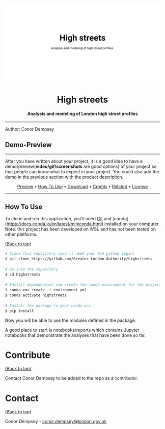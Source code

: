 ![Banner](banner.svg)
<!-- See https://github.com/rmariuzzo/github-banner -->

<div align="center">
<h1> High streets </h1>
<h4> Analysis and modeling of London high street profiles </h4>
</div>

---

Author: Conor Dempsey

## Demo-Preview

---

<!-- Add a demo for your project -->

After you have written about your project, it is a good idea to have a demo/preview(**video/gif/screenshots** are good
options) of your project so that people can know what to expect in your project. You could also add the demo in the
previous section with the product description.

<p align="center">
  <a href="#demo-preview">Preview</a> •
  <a href="#how-to-use">How To Use</a> •
  <a href="#download">Download</a> •
  <a href="#credits">Credits</a> •
  <a href="#related">Related</a> •
  <a href="#license">License</a>
</p>


--- 

## How To Use

To clone and run this application, you'll need [Git](https://git-scm.com) and [conda] (https://docs.conda.io/en/latest/miniconda.html) installed on your computer. Note: this project has been developed on WSL and has not been tested on other platforms. 

[(Back to top)](#demo-preview)

```bash
# Clone this repository (you'll need your GlA github login)
$ git clone https://github.com/Greater-London-Authority/highstreets

# Go into the repository
$ cd highstreets

# Install dependencies and create the conda environment for the project
$ conda env create -f environment.yml
$ conda activate highstreets

# Install the package to your conda env
$ pip install .
```

Now you will be able to use the modules defined in the package.

A good place to start is notebooks/reports which contains Jupyter notebooks that demonstrate the analyses that have been done so far. 


# Contribute

[(Back to top)](#demo-preview)

Contact Conor Dempsey to be added to the repo as a contributor.

# Contact
[(Back to top)](#demo-preview)

Conor Dempsey - conor.dempsey@london.gov.uk


